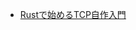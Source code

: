 - [Rustで始めるTCP自作入門](https://techbookfest.org/product/6562563816947712?productVariantID=5842153718677504)
